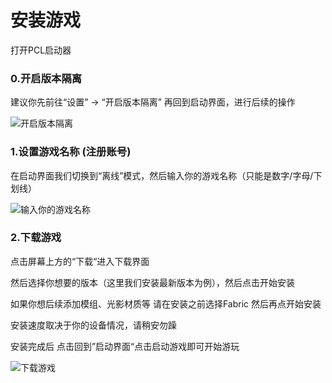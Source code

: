 # 安装游戏

打开PCL启动器

### 0.开启版本隔离

建议你先前往“设置” → “开启版本隔离” 再回到启动界面，进行后续的操作

![开启版本隔离](images/pcl2AZ1.gif)

### 1.设置游戏名称 (注册账号)

在启动界面我们切换到“离线”模式，然后输入你的游戏名称（只能是数字/字母/下划线）

![输入你的游戏名称](images/pcl2AZ2.gif)

### 2.下载游戏

点击屏幕上方的“下载“进入下载界面

然后选择你想要的版本（这里我们安装最新版本为例），然后点击开始安装

如果你想后续添加模组、光影材质等 请在安装之前选择Fabric 然后再点开始安装

安装速度取决于你的设备情况，请稍安勿躁

安装完成后 点击回到”启动界面“点击启动游戏即可开始游玩

![下载游戏](images/pcl2AZ23.gif)

